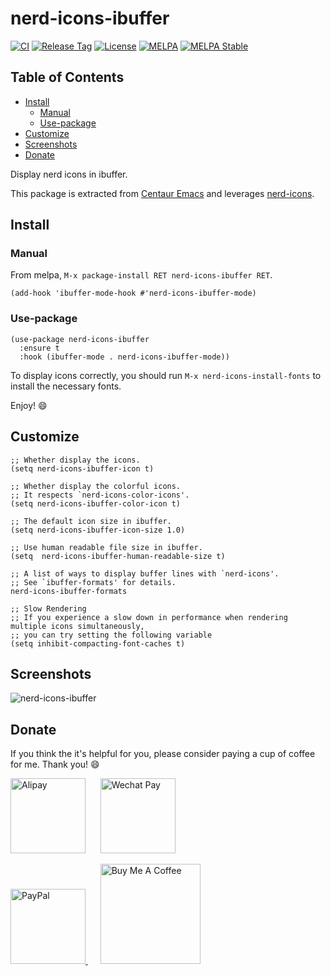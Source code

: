 # nerd-icons-ibuffer

[![CI](https://github.com/seagle0128/nerd-icons-ibuffer/actions/workflows/ci.yml/badge.svg)](https://github.com/seagle0128/nerd-icons-ibuffer/actions/workflows/ci.yml)
[![Release Tag](https://img.shields.io/github/tag/seagle0128/nerd-icons-ibuffer.svg?label=Release)](https://github.com/seagle0128/nerd-icons-buffer/releases)
[![License](http://img.shields.io/:License-GPL3-blue.svg)](License)
[![MELPA](https://melpa.org/packages/nerd-icons-ibuffer-badge.svg)](https://melpa.org/#/nerd-icons-ibuffer)
[![MELPA Stable](https://stable.melpa.org/packages/nerd-icons-ibuffer-badge.svg)](https://stable.melpa.org/#/nerd-icons-ibuffer)

<!-- markdown-toc start - Don't edit this section. Run M-x markdown-toc-refresh-toc -->

## Table of Contents

- [Install](#install)
  - [Manual](#manual)
  - [Use-package](#use-package)
- [Customize](#customize)
- [Screenshots](#screenshots)
- [Donate](#donate)

<!-- markdown-toc end -->

Display nerd icons in ibuffer.

This package is extracted from [Centaur
Emacs](https://github.com/seagle0128/.emacs.d) and leverages
[nerd-icons](https://github.com/rainstormstudio/nerd-icons.el).

## Install

### Manual

From melpa, `M-x package-install RET nerd-icons-ibuffer RET`.

```emacs-lisp
(add-hook 'ibuffer-mode-hook #'nerd-icons-ibuffer-mode)
```

### Use-package

```emacs-lisp
(use-package nerd-icons-ibuffer
  :ensure t
  :hook (ibuffer-mode . nerd-icons-ibuffer-mode))
```

To display icons correctly, you should run `M-x nerd-icons-install-fonts` to
install the necessary fonts.

Enjoy! :smile:

## Customize

```emacs-lisp
;; Whether display the icons.
(setq nerd-icons-ibuffer-icon t)

;; Whether display the colorful icons.
;; It respects `nerd-icons-color-icons'.
(setq nerd-icons-ibuffer-color-icon t)

;; The default icon size in ibuffer.
(setq nerd-icons-ibuffer-icon-size 1.0)

;; Use human readable file size in ibuffer.
(setq  nerd-icons-ibuffer-human-readable-size t)

;; A list of ways to display buffer lines with `nerd-icons'.
;; See `ibuffer-formats' for details.
nerd-icons-ibuffer-formats

;; Slow Rendering
;; If you experience a slow down in performance when rendering multiple icons simultaneously,
;; you can try setting the following variable
(setq inhibit-compacting-font-caches t)
```

## Screenshots

![nerd-icons-ibuffer](https://user-images.githubusercontent.com/140797/232536509-a19699fa-1c0d-49ca-831f-0a7e89dcfe40.png "icons with ibuffer")

## Donate

If you think the it's helpful for you, please consider paying a cup of coffee
for me. Thank you! :smile:

<img
src="https://user-images.githubusercontent.com/140797/65818854-44204900-e248-11e9-9cc5-3e6339587cd8.png"
alt="Alipay" width="120"/>
&nbsp;&nbsp;&nbsp;&nbsp;
<img
src="https://user-images.githubusercontent.com/140797/65818844-366ac380-e248-11e9-931c-4bd872d0566b.png"
alt="Wechat Pay" width="120"/>

<a href="https://paypal.me/seagle0128" target="_blank">
<img
src="https://www.paypalobjects.com/digitalassets/c/website/marketing/apac/C2/logos-buttons/optimize/44_Grey_PayPal_Pill_Button.png"
alt="PayPal" width="120" />
</a>
&nbsp;&nbsp;&nbsp;&nbsp;
<a href="https://www.buymeacoffee.com/s9giES1" target="_blank">
<img src="https://cdn.buymeacoffee.com/buttons/default-orange.png" alt="Buy Me A Coffee"
width="160"/>
</a>
